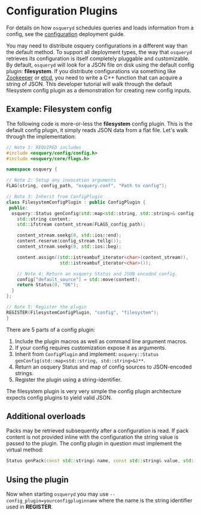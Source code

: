 # Configuration Plugins

For details on how `osqueryd` schedules queries and loads information from a config, see the [configuration](../deployment/configuration.md) deployment guide.

You may need to distribute osquery configurations in a different way than the default method. To support all deployment types, the way that `osqueryd` retrieves its configuration is itself completely pluggable and customizable. By default, `osqueryd` will look for a JSON file on disk using the default config plugin: **filesystem**. If you distribute configurations via something like [Zookeeper](https://zookeeper.apache.org) or [etcd](https://github.com/coreos/etcd), you need to write a C++ function that can acquire a string of JSON. This developer tutorial will walk through the default filesystem config plugin as a demonstration for creating new config inputs.

## Example: Filesystem config

The following code is more-or-less the **filesystem** config plugin. This is the default config plugin, it simply reads JSON data from a flat file. Let's walk through the implementation:

```cpp
// Note 1: REQUIRED includes
#include <osquery/config/config.h>
#include <osquery/core/flags.h>

namespace osquery {

// Note 2: Setup any invocation arguments
FLAG(string, config_path, "osquery.conf", "Path to config");

// Note 3: Inherit from ConfigPlugin
class FilesystemConfigPlugin : public ConfigPlugin {
 public:
  osquery::Status genConfig(std::map<std::string, std::string>& config) {
    std::string content;
    std::ifstream content_stream(FLAGS_config_path);

    content_stream.seekg(0, std::ios::end);
    content.reserve(config_stream.tellg());
    content_stream.seekg(0, std::ios::beg);

    content.assign((std::istreambuf_iterator<char>(content_stream)),
                    std::istreambuf_iterator<char>());

    // Note 4: Return an osquery Status and JSON encoded config.
    config["default_source"] = std::move(content);
    return Status(0, "OK");
  }
};

// Note 5: Register the plugin
REGISTER(FilesystemConfigPlugin, "config", "filesystem");
}
```

There are 5 parts of a config plugin:

1. Include the plugin macros as well as command line argument macros.
2. If your config requires customization expose it as arguments.
3. Inherit from `ConfigPlugin` and implement: `osquery::Status genConfig(std::map<std::string, std::string>&)**`.
4. Return an osquery Status and map of config sources to JSON-encoded strings.
5. Register the plugin using a string-identifier.

The filesystem plugin is very very simple the config plugin architecture expects config plugins to yield valid JSON.

## Additional overloads

Packs may be retrieved subsequently after a configuration is read. If pack content is not provided inline with the configuration the string value is passed to the plugin. The config plugin in question must implement the virtual
method:

```cpp
Status genPack(const std::string& name, const std::string& value, std::string& pack);
```

## Using the plugin

Now when starting `osqueryd` you may use `--config_plugin=yourconfigpluginname` where the name is the string identifier used in **REGISTER**.
